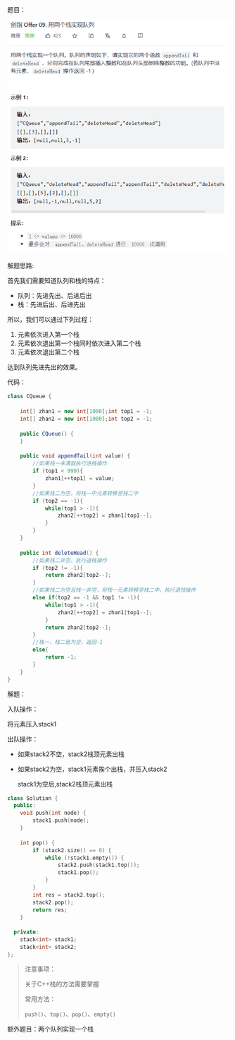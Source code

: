 题目：

![img](09—用两个栈模拟一个队列.png)

解题思路:

首先我们需要知道队列和栈的特点：

+ 队列：先进先出、后进后出
+ 栈：先进后出、后进先出

所以，我们可以通过下列过程：

1. 元素依次进入第一个栈
2. 元素依次退出第一个栈同时依次进入第二个栈
3. 元素依次退出第二个栈

达到队列先进先出的效果。

代码：

```java
class CQueue {

    int[] zhan1 = new int[1000];int top1 = -1;
    int[] zhan2 = new int[1000];int top2 = -1;
    
    public CQueue() {
    }
    
    public void appendTail(int value) {
        //如果栈一未满就执行进栈操作
        if (top1 < 999){
            zhan1[++top1] = value;
        }
        //如果栈二为空，将栈一中元素转移至栈二中
        if (top2 == -1){
            while(top1 > -1){
                zhan2[++top2] = zhan1[top1--];
            }
        }
    }
    
    public int deleteHead() {
        //如果栈二非空，执行退栈操作
        if (top2 != -1){
            return zhan2[top2--];
        }
        //如果栈二为空且栈一非空，将栈一元素转移至栈二中，执行退栈操作
        else if(top2 == -1 && top1 != -1){
            while(top1 > -1){
                zhan2[++top2] = zhan1[top1--];
            }
            return zhan2[top2--];
        }
        //栈一、栈二皆为空，返回-1
        else{
            return -1;
        }
    }
}
```



解题：

入队操作：

将元素压入stack1

出队操作：

+ 如果stack2不空，stack2栈顶元素出栈

+ 如果stack2为空，stack1元素挨个出栈，并压入stack2

  stack1为空后,stack2栈顶元素出栈

```c++
class Solution {
  public:
    void push(int node) {
        stack1.push(node);
    }

    int pop() {
        if (stack2.size() == 0) {
            while (!stack1.empty()) {
                stack2.push(stack1.top());
                stack1.pop();
            }
        }
        int res = stack2.top();
        stack2.pop();
        return res;
    }

  private:
    stack<int> stack1;
    stack<int> stack2;
};
```

> 注意事项：
>
> 关于C++栈的方法需要掌握
>
> 常用方法：
>
> `push()`、`top()`、`pop()`、`empty()`



额外题目：两个队列实现一个栈
